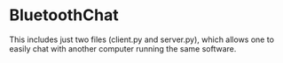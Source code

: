 # BluetoothChat
This includes just two files (client.py and server.py), which allows one to easily chat with another computer running the same software.
